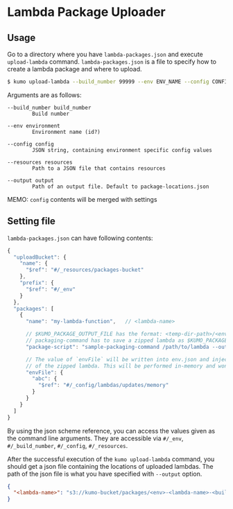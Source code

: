 
# Lambda Package Uploader

## Usage

Go to a directory where you have `lambda-packages.json` and execute `upload-lambda` command.
`lambda-packages.json` is a file to specify how to create a lambda package and where to upload.

```sh
$ kumo upload-lambda --build_number 99999 --env ENV_NAME --config CONFIG --resources RESOURCES --output OUTPUT
```

Arguments are as follows:

```
--build_number build_number
        Build number

--env environment
        Environment name (id?)

--config config
        JSON string, containing environment specific config values

--resources resources
        Path to a JSON file that contains resources

--output output
        Path of an output file. Default to package-locations.json
```

MEMO: `config` contents will be merged with settings


## Setting file

`lambda-packages.json` can have following contents:

```js
{
  "uploadBucket": {
    "name": {
      "$ref": "#/_resources/packages-bucket"
    },
    "prefix": {
      "$ref": "#/_env"
    }
  },
  "packages": [
    {
      "name": "my-lambda-function",   // <lambda-name>

      // $KUMO_PACKAGE_OUTPUT_FILE has the format: <temp-dir-path>/<env>-<lambda-name>-<build_number>.zip
      // packaging-command has to save a zipped lambda as $KUMO_PACKAGE_OUTPUT_FILE
      "package-script": "sample-packaging-command /path/to/lambda --output $KUMO_PACKAGE_OUTPUT_FILE",

      // The value of `envFile` will be written into env.json and injected into the root level
      // of the zipped lambda. This will be performed in-memory and won't be written into a file
      "envFile": {
        "abc": {
          "$ref": "#/_config/lambdas/updates/memory"
        }
      }
    }
  ]
}
```

By using the json scheme reference, you can access the values given as the command line arguments.
They are accessible via `#/_env`, `#/_build_number`, `#/_config`, `#/_resources`.

After the successful execution of the `kumo upload-lambda` command, you should get a json file containing
the locations of uploaded lambdas. The path of the json file is what you have specified with `--output` option.

```json
{
  "<lambda-name>": "s3://kumo-bucket/packages/<env>-<lambda-name>-<build_number>.zip"
}
```

